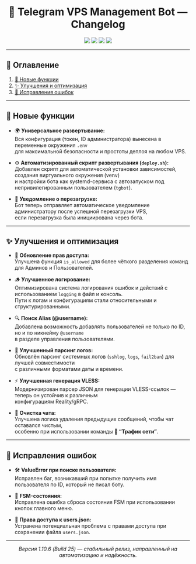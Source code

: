<h1 align="center">📝 Telegram VPS Management Bot — Changelog</h1>

<p align="center">
  <img src="https://img.shields.io/badge/version-1.10.6-blue?style=flat-square" />
  <img src="https://img.shields.io/badge/build-27(alpha)-purple?style=flat-square" />
  <img src="https://img.shields.io/badge/date-Октябрь%202025-green?style=flat-square" />
  <img src="https://img.shields.io/badge/status-stable-success?style=flat-square" />
</p>

---

## 📘 Оглавление
1. [🚀 Новые функции](#-новые-функции)
2. [✨ Улучшения и оптимизация](#-улучшения-и-оптимизация)
3. [🔧 Исправления ошибок](#-исправления-ошибок)

---

## 🚀 Новые функции

- 🌍 **Универсальное развертывание:**  
  Вся конфигурация (токен, ID администратора) вынесена в переменные окружения `.env`  
  для максимальной безопасности и простоты деплоя на любом VPS.

- ⚙️ **Автоматизированный скрипт развертывания (`deploy.sh`):**  
  Добавлен скрипт для автоматической установки зависимостей, создания виртуального окружения (venv)  
  и настройки бота как systemd-сервиса с автозапуском под непривилегированным пользователем (`tgbot`).

- 🔔 **Уведомление о перезагрузке:**  
  Бот теперь отправляет автоматическое уведомление администратору после успешной перезагрузки VPS,  
  если перезагрузка была инициирована через бота.

---

## ✨ Улучшения и оптимизация

- 🧩 **Обновление прав доступа:**  
  Улучшена функция `is_allowed` для более чёткого разделения команд для Админов и Пользователей.

- 🪵 **Улучшенное логирование:**  
  Оптимизирована система логирования ошибок и действий с использованием `logging` в файл и консоль.  
  Пути к логам и конфигурациям стали относительными и структурированными.

- 🔍 **Поиск Alias (@username):**  
  Добавлена возможность добавлять пользователей не только по ID, но и по никнейму `@username`  
  в разделе управления пользователями.

- 📑 **Улучшенный парсинг логов:**  
  Обновлён парсинг системных логов (`sshlog`, `logs`, `fail2ban`) для лучшей совместимости  
  с различными форматами даты и времени.

- ⚡ **Улучшенная генерация VLESS:**  
  Модернизирован парсер JSON для генерации VLESS-ссылок — теперь он устойчив к различным  
  конфигурациям Reality/gRPC.

- 🧹 **Очистка чата:**  
  Улучшена логика удаления предыдущих сообщений, чтобы чат оставался чистым,  
  особенно при использовании команды **📡 “Трафик сети”**.

---

## 🔧 Исправления ошибок

- 🛠 **ValueError при поиске пользователя:**  
  Исправлен баг, возникавший при попытке получить имя пользователя по ID, который не писал боту.

- 🔄 **FSM-состояния:**  
  Исправлена ошибка сброса состояния FSM при использовании кнопок главного меню.

- 📂 **Права доступа к users.json:**  
  Устранена потенциальная проблема с правами доступа при сохранении файла `users.json`.

---

<p align="center">
  <i>Версия 1.10.6 (Build 25) — стабильный релиз, направленный на автоматизацию и надёжность.</i>
</p>
